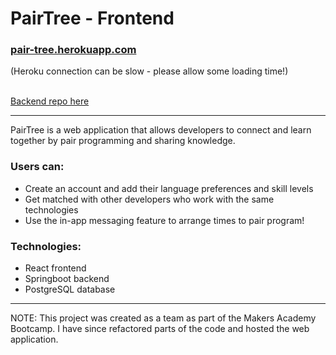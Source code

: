 # PairTree - Frontend 

### <a href="https://pair-tree.herokuapp.com/">pair-tree.herokuapp.com</a> 
(Heroku connection can be slow - please allow some loading time!)

<br>
<a href="https://github.com/zoecode26/pairing-tree-backend">Backend repo here</a>

---

PairTree is a web application that allows developers to connect and learn together by pair programming and sharing knowledge. 

### Users can:
- Create an account and add their language preferences and skill levels
- Get matched with other developers who work with the same technologies
- Use the in-app messaging feature to arrange times to pair program!

### Technologies:
- React frontend
- Springboot backend
- PostgreSQL database

---

NOTE: This project was created as a team as part of the Makers Academy Bootcamp. I have since refactored parts of the code and hosted the web application.

